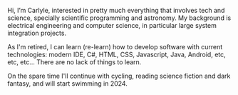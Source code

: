 Hi, I’m Carlyle, interested in pretty much everything that involves tech and science,
specially scientific programming and astronomy. My background is electrical engineering
and computer science, in particular large system integration projects.

As I'm retired, I can learn (re-learn) how to develop software with current technologies: 
modern IDE, C#, HTML, CSS, Javascript, Java, Android, etc, etc, etc...
There are no lack of things to learn. 

On the spare time I'll continue with cycling, reading science fiction and dark fantasy,
and will start swimming in 2024.

<!---
cgmjr-bsb/cgmjr-bsb is a ✨ special ✨ repository because its `README.md` (this file) appears on your GitHub profile.
You can click the Preview link to take a look at your changes.
--->
